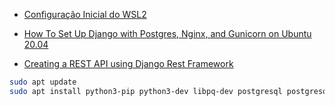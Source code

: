 * [Configuração Inicial do WSL2](https://fonti95.notion.site/Trabalho-linux-77bb89d5f7a342339e9818dc973275cd)

* [How To Set Up Django with Postgres, Nginx, and Gunicorn on Ubuntu 20.04](https://www.digitalocean.com/community/tutorials/how-to-set-up-django-with-postgres-nginx-and-gunicorn-on-ubuntu-20-04)

* [Creating a REST API using Django Rest Framework](https://www.ginkgobioworks.com/2021/02/04/creating-a-rest-api-using-django-rest-framework/)

```zsh
sudo apt update
sudo apt install python3-pip python3-dev libpq-dev postgresql postgresql-contrib nginx curl
```